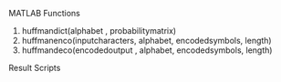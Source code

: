 MATLAB Functions
  1. huffmandict(alphabet , probabilitymatrix)
  2. huffmanenco(inputcharacters, alphabet, encodedsymbols, length)
  3. huffmandeco(encodedoutput , alphabet, encodedsymbols, length)

Result Scripts



